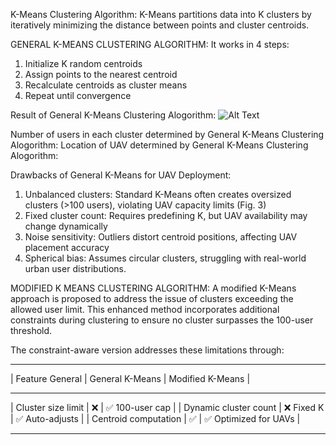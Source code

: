 K-Means Clustering Algorithm:
K-Means partitions data into K clusters by iteratively minimizing the distance between points and cluster centroids. 

GENERAL K-MEANS CLUSTERING ALGORITHM:
It works in 4 steps:
1. Initialize K random centroids
2. Assign points to the nearest centroid
3. Recalculate centroids as cluster means
4. Repeat until convergence

Result of General K-Means Clustering Alogorithm: ![Alt Text](images/image.jpg)

Number of users in each cluster determined by General K-Means Clustering Alogorithm:
Location of UAV determined by General K-Means Clustering Alogorithm:

Drawbacks of General K-Means for UAV Deployment:
1. Unbalanced clusters: Standard K-Means often creates oversized clusters (>100 users), violating UAV capacity limits (Fig. 3)
2. Fixed cluster count: Requires predefining K, but UAV availability may change dynamically
3. Noise sensitivity: Outliers distort centroid positions, affecting UAV placement accuracy
4. Spherical bias: Assumes circular clusters, struggling with real-world urban user distributions.

MODIFIED K MEANS CLUSTERING ALGORITHM:
A modified K-Means approach is proposed to address the issue of clusters exceeding the allowed user limit. This enhanced method incorporates additional constraints during clustering to ensure no cluster surpasses the 100-user threshold.

The constraint-aware version addresses these limitations through:
_________________________________________________________________________________
|  Feature	General          |    General K-Means	|      Modified K-Means       |
_________________________________________________________________________________
|  Cluster size limit	       |    ❌	            |     ✅ 100-user cap         |
|  Dynamic cluster count	   |    ❌ Fixed K	    |     ✅ Auto-adjusts         |
|  Centroid computation	     |    ✅	            |     ✅ Optimized for UAVs   |
_________________________________________________________________________________

